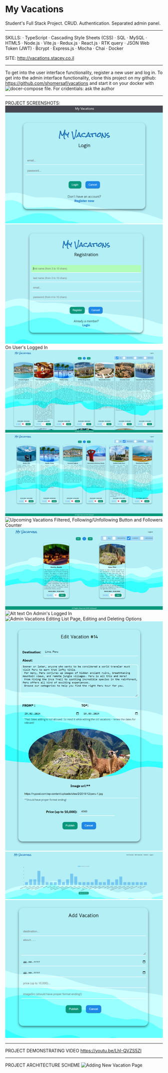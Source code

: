 # My Vacations

Student's Full Stack Project. CRUD. Authentication. Separated admin panel.
__________________________________________________________________________________________________________________________________________________

SKILLS: 
· TypeScript 
· Cascading Style Sheets (CSS) 
· SQL 
· MySQL 
· HTML5
· Node.js 
· Vite.js 
· Redux.js 
· React.js 
· RTK query 
· JSON Web Token (JWT) 
· Bcrypt 
· Express.js 
· Mocha
· Chai
· Docker

SITE: http://vacations.stacey.co.il 
__________________________________________________________________________________________________________________________________________________

To get into the user interface functionality, register a new user and log in.
To get into the admin interface functionality, clone this project on my github: https://github.com/shomersaf/vacations
and start it on your docker with ![docer-compose file](./docker-compose.yml).
For cridentials: ask the author

___________________________________________________________________________________________________________________________________________________

PROJECT SCREENSHOTS:
![Login Page](./screenshots/001.png)
![Registration Page](./screenshots/002.png)
On User's Logged In
![User Vacations Page with Vacation Cards, Pagination, Filtered as "All", Following/Unfollowing Button and Followers Counter](./screenshots/003.png)
![User's Favourite Vacations Filtered, Following/Unfollowing Button and Followers Counter](./screenshots/004.png)
![Upcoming Vacations Filtered, Following/Unfollowing Button and Followers Counter](./screenshots/005.png)
![Current Vacations Filtered (if there are some), Following/Unfollowing Button and Followers Counter](./screenshots/006.png)
![Alt text](image.png)
On Admin's Logged In
![Admin Vacations Editing List Page, Editing and Deleting Options ](./screenshots/007.png)
![Editing Vacation Page](./screenshots/008.png)
![Statistic Graph Page, Download CSV option](./screenshots/009.png)
![Adding New Vacation Page](./screenshots/010.png)

_____________________________________________________________________________________________________________________________________________________

PROJECT DEMONSTRATING VIDEO
https://youtu.be/LhI-QVZS5ZI
______________________________________________________________________________________________________________________________________________________

PROJECT ARCHITECTURE SCHEME
![Adding New Vacation Page](./screenshots/architecture.png)

